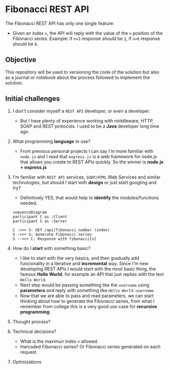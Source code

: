 # Fibonacci REST API

The Fibonacci REST API has only one single feature:

* Given an index `n`, the API will reply with the value of the `n` position of the Fibonacci series. Example: if `n=3` response should be `2`, if `n=6` response should be `8`.

## Objective

This repository will be used to versioning the code of the solution but also as a journal or notebook about the process followed to implement the solution.

## Initial challenges

1. I don't consider myself a `REST API` developer, or even a developer.
   * But I have plenty of experience working with middleware, HTTP, SOAP and REST protocols. I used to be a **Java** developer long time ago.
2. What programming **language** to use?
   * From previous personal projects I can say I'm more familiar with `node.js` and I read that `express.js` is a web framework for node.js that allows you create to REST APIs quickly. So the winner is **node.js + express.js**
3. I'm familiar with `REST API` services, `SOAP/HTML` Web Services and similar technologies, but should I start with **design** or just start googling and try?
   * Definitively YES, that would help to **identify** the modules/functions needed.

   ```mermaid
   sequenceDiagram
   participant C as :Client
   participant S as :Server

   C ->>+ S: GET /api/fibonacci_number (index)
   S ->>+ S: Generate Fibonacci series
   S -->>+ C: Response with fibonacci[n]
   ```

4. How do I **start** with something basic?
   * I like to start with the very basics, and then gradually add funcionality in a iterative and **incremental** way. Since I'm new developing REST APIs I would start with the most basic thing, the famous **Hello World**, for example an API that just replies with the text `Hello World`. 
   * Next step would be passing something like the `username` using **parameters** and reply with something like `Hello World username`.
   * Now that we are able to pass and read parameters, we can start thinking about how to generate the Fibonacci series, from what I remember from college this is a very good use case for **recursive programming**.
5. Thought process?
6. Technical decisions?
   * What is the maximun index `n` allowed.
   * Harcoded Fibonacci series? Or Fibonacci series generated on each request.
7. Optimizations
